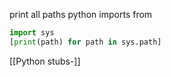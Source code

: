 print all paths python imports from

```python
import sys
[print(path) for path in sys.path]  
```

[[Python stubs-]]